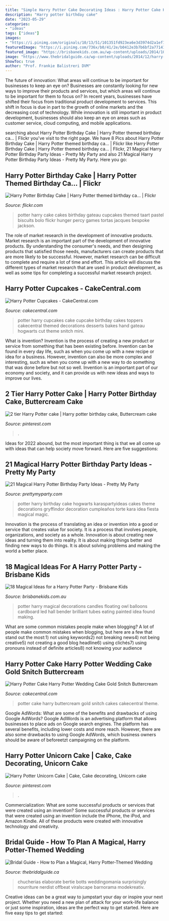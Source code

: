 ```yaml
---
title: "Simple Harry Potter Cake Decorating Ideas : Harry Potter Cake Harry Potter Wedding Cake Gold Snitch Buttercream"
description: "Harry potter birthday cake"
date: "2023-05-29"
categories:
- "ideas"
tags: ["ideas"]
images:
- "https://i.pinimg.com/originals/10/13/51/101351fd923ea6e3d3974d2a1ef1fceb.jpg"
featuredImage: "https://i.pinimg.com/736x/b0/41/2e/b0412e3b7b6bf2a77141ccbed1aa4f27.jpg"
featured_image: "https://brisbanekids.com.au/wp-content/uploads/2014/10/Fullscreen-capture-24102014-105031.jpg"
image: "https://www.thebridalguide.ca/wp-content/uploads/2014/12/harry-potter-candy-bar.jpg"
ShowToc: true
author: "Prof. Frankie Balistreri DVM"
---
```



The future of innovation: What areas will continue to be important for businesses to keep an eye on?
Businesses are constantly looking for new ways to improve their products and services, but which areas will continue to be important for them to focus on? In recent years, businesses have shifted their focus from traditional product development to services. This shift in focus is due in part to the growth of online markets and the decreasing cost of technology. While innovation is still important in product development, businesses should also keep an eye on areas such as customer service, cloud computing, and mobile applications.

	

		
searching about Harry Potter Birthday Cake | Harry Potter themed birthday ca… | Flickr you've visit to the right page. We have 8 Pics about Harry Potter Birthday Cake | Harry Potter themed birthday ca… | Flickr like Harry Potter Birthday Cake | Harry Potter themed birthday ca… | Flickr, 21 Magical Harry Potter Birthday Party Ideas - Pretty My Party and also 21 Magical Harry Potter Birthday Party Ideas - Pretty My Party. Here you go:
		
    
## Harry Potter Birthday Cake | Harry Potter Themed Birthday Ca… | Flickr

<img loading=lazy src="https://c1.staticflickr.com/9/8532/8496472515_ac3f709c27_b.jpg" onerror="this.onerror=null;this.src='https://tse3.mm.bing.net/th?id=OIP.JwqgBFz1HsXIcOSz5m6nOwHaJJ&amp;pid=15.1';" alt="Harry Potter Birthday Cake | Harry Potter themed birthday ca… | Flickr">

_Source: flickr.com_

>potter harry cake cakes birthday gateau cupcakes themed taart pastel biscuits bolo flickr hunger percy games tortas jacques bespoke jackson. 

	

The role of market research in the development of innovative products.
Market research is an important part of the development of innovative products. By understanding the consumer's needs, and then designing products that satisfied those needs, manufacturers can create products that are more likely to be successful. However, market research can be difficult to complete and require a lot of time and effort. This article will discuss the different types of market research that are used in product development, as well as some tips for completing a successful market research project.

    
## Harry Potter Cupcakes - CakeCentral.com

<img loading=lazy src="https://cdn001.cakecentral.com/gallery/2015/03/900_892535IM3B_harry-potter-cupcakes.jpg" onerror="this.onerror=null;this.src='https://tse4.mm.bing.net/th?id=OIP.o347Sk2ZFE3_YpORjPPr7gHaHa&amp;pid=15.1';" alt="Harry Potter Cupcakes - CakeCentral.com">

_Source: cakecentral.com_

>potter harry cupcakes cake cupcake birthday cakes toppers cakecentral themed decorations desserts bakes hand gateau hogwarts cut theme snitch mini. 

	

What is invention?
Invention is the process of creating a new product or service from something that has been existing before. Invention can be found in every day life, such as when you come up with a new recipe or idea for a business. However, invention can also be more complex and interesting, such as when you come up with a new way to do something that was done before but not so well. Invention is an important part of our economy and society, and it can provide us with new ideas and ways to improve our lives.

    
## 2 Tier Harry Potter Cake | Harry Potter Birthday Cake, Buttercream Cake

<img loading=lazy src="https://i.pinimg.com/736x/b0/41/2e/b0412e3b7b6bf2a77141ccbed1aa4f27.jpg" onerror="this.onerror=null;this.src='https://tse1.mm.bing.net/th?id=OIP.F77zKt6DGkC6r1MAgsSo2wHaJ4&amp;pid=15.1';" alt="2 tier Harry Potter cake | Harry potter birthday cake, Buttercream cake">

_Source: pinterest.com_

>. 

	

Ideas for 2022 abound, but the most important thing is that we all come up with ideas that can help society move forward. Here are five suggestions: 

    
## 21 Magical Harry Potter Birthday Party Ideas - Pretty My Party

<img loading=lazy src="https://www.prettymyparty.com/wp-content/uploads/2017/07/harry-potter-birthday-cake-e1500691012615.jpg" onerror="this.onerror=null;this.src='https://tse1.mm.bing.net/th?id=OIP.qj0zmbtx7daxmAVyMjfIOQHaLH&amp;pid=15.1';" alt="21 Magical Harry Potter Birthday Party Ideas - Pretty My Party">

_Source: prettymyparty.com_

>potter harry birthday cake hogwarts karaspartyideas cakes theme decorations gryffindor decoration cumpleaños torte kara idea fiesta magical magic. 

	

Innovation is the process of translating an idea or invention into a good or service that creates value for society. It is a process that involves people, organizations, and society as a whole. Innovation is about creating new ideas and turning them into reality. It is about making things better and finding new ways to do things. It is about solving problems and making the world a better place.

    
## 18 Magical Ideas For A Harry Potter Party - Brisbane Kids

<img loading=lazy src="https://brisbanekids.com.au/wp-content/uploads/2014/10/Fullscreen-capture-24102014-105031.jpg" onerror="this.onerror=null;this.src='https://tse3.mm.bing.net/th?id=OIP.-KSzMZGc0F6p0csN-HzuyAHaE7&amp;pid=15.1';" alt="18 Magical Ideas for a Harry Potter Party - Brisbane Kids">

_Source: brisbanekids.com.au_

>potter harry magical decorations candles floating owl balloons cardboard led hall bender brilliant tubes eating painted idea found making. 

	

What are some common mistakes people make when blogging?
A lot of people make common mistakes when blogging, but here are a few that stand out the most:1) not using keywords2) not breaking news4) not being creative5) not creating a good blog headline6) using clichés7) using pronouns instead of definite articles8) not knowing your audience

    
## Harry Potter Cake Harry Potter Wedding Cake Gold Snitch Buttercream

<img loading=lazy src="https://cdn001.cakecentral.com/gallery/2015/03/900_8651730LVW_harry-potter-cake-harry-potter-wedding-cake-gold-snitch-buttercream-wedding-cake.jpg" onerror="this.onerror=null;this.src='https://tse2.mm.bing.net/th?id=OIP.PB3bLQTXaRxSGA5F_JkbfgHaLH&amp;pid=15.1';" alt="Harry Potter Cake Harry Potter Wedding Cake Gold Snitch Buttercream">

_Source: cakecentral.com_

>potter cake harry buttercream gold snitch cakes cakecentral theme. 

	

Google AdWords: What are some of the benefits and drawbacks of using Google AdWords?
Google AdWords is an advertising platform that allows businesses to place ads on Google search engines. The platform has several benefits, including lower costs and more reach. However, there are also some drawbacks to using Google AdWords, which business owners should be aware of beforeetzt campaigning on the platform.

    
## Harry Potter Unicorn Cake | Cake, Cake Decorating, Unicorn Cake

<img loading=lazy src="https://i.pinimg.com/originals/10/13/51/101351fd923ea6e3d3974d2a1ef1fceb.jpg" onerror="this.onerror=null;this.src='https://tse2.mm.bing.net/th?id=OIP.F9yK1bOkfihrV8kHn4Fz7wHaJ4&amp;pid=15.1';" alt="Harry Potter Unicorn Cake | Cake, Cake decorating, Unicorn cake">

_Source: pinterest.com_

>. 

	

Commercialization: What are some successful products or services that were created using an invention?
Some successful products or services that were created using an invention include the iPhone, the iPod, and Amazon Kindle. All of these products were created with innovative technology and creativity.

    
## Bridal Guide - How To Plan A Magical, Harry Potter-Themed Wedding

<img loading=lazy src="https://www.thebridalguide.ca/wp-content/uploads/2014/12/harry-potter-candy-bar.jpg" onerror="this.onerror=null;this.src='https://tse3.mm.bing.net/th?id=OIP.c9Om4-fu3ae-LaoalNFsDgHaLI&amp;pid=15.1';" alt="Bridal Guide - How to Plan a Magical, Harry Potter-Themed Wedding">

_Source: thebridalguide.ca_

>chucherias elaborate bertie botts weddingomania surprisingly nourriture nerdist offbeat viralscape barnorama modekreativ. 

	

Creative ideas can be a great way to jumpstart your day or inspire your next project. Whether you need a new plan of attack for your work-life balance or just some inspiration, ideas are the perfect way to get started. Here are five easy tips to get started: 

